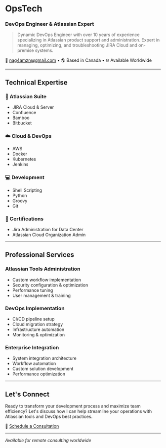 # OpsTech
### DevOps Engineer & Atlassian Expert

> Dynamic DevOps Engineer with over 10 years of experience specializing in Atlassian product support and administration. Expert in managing, optimizing, and troubleshooting JIRA Cloud and on-premise systems.

📧 [nag4amzn@gmail.com](mailto:nag4amzn@gmail.com) • 🌎 Based in Canada • 🌐 Available Worldwide

---

## Technical Expertise

### 🔧 Atlassian Suite
- JIRA Cloud & Server
- Confluence
- Bamboo
- Bitbucket

### ☁️ Cloud & DevOps
- AWS
- Docker
- Kubernetes
- Jenkins

### 💻 Development
- Shell Scripting
- Python
- Groovy
- Git

### 📜 Certifications
- Jira Administration for Data Center
- Atlassian Cloud Organization Admin

---

## Professional Services

### Atlassian Tools Administration
- Custom workflow implementation
- Security configuration & optimization
- Performance tuning
- User management & training

### DevOps Implementation
- CI/CD pipeline setup
- Cloud migration strategy
- Infrastructure automation
- Monitoring & optimization

### Enterprise Integration
- System integration architecture
- Workflow automation
- Custom solution development
- Performance optimization

---

## Let's Connect
Ready to transform your development process and maximize team efficiency? Let's discuss how I can help streamline your operations with Atlassian tools and DevOps best practices.

📅 [Schedule a Consultation](https://calendly.com/opstechca)

---

*Available for remote consulting worldwide* 
